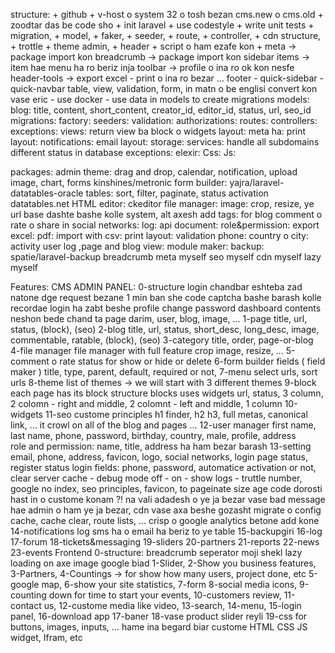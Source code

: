 structure:
	+ github
	+ v-host o system 32 o tosh bezan cms.new o cms.old
	+ zoodtar das be code sho
	+ init laravel
	+ use codestyle
	+ write unit tests
	+ migration, 
	+ model,
	+ faker, 
	+ seeder, 
	+ route, 
	+ controller, 
	+ cdn structure,
	+ trottle 
	+ theme admin,
		+ header
		+ script o ham ezafe kon
		+ meta -> package import kon
		breadcrumb -> package import kon
		sidebar items -> item hae menu ha ro beriz inja
		toolbar -> profile o ina ro ok kon nesfe 
		header-tools -> export excel - print o ina ro bezar ...
		footer
		- quick-sidebar
		- quick-navbar
	table, 
	view, 
	validation,
	form,
		in matn o be englisi convert kon vase eric
	- use docker
	- use data in models to create migrations
models:
	blog: title, content, short_content, creator_id, editor_id, status, url, seo_id
migrations:
factory:
seeders:
validation:
authorizations:
routes:
controllers:
exceptions:
views:
	return view ba block o widgets
	layout:
	meta ha:
	print layout:
notifications:
	email layout:
storage:
services:
	handle all subdomains
	different status in database
exceptions:
elexir:
Css:
Js:

packages:
	admin theme: drag and drop, calendar, notification, upload image, chart, forms
		kinshines/metronic
	form builder:
		yajra/laravel-datatables-oracle
	tables: sort, filter, paginate, status activation
		datatables.net
	HTML editor:
		ckeditor
	file manager:
	image: crop, resize, ye url base dashte bashe kolle system, alt axesh
	add tags: for blog
	comment o rate o share in social networks:
	log:
	api document:
	role&permission:
	export excel:
	pdf:
	import with csv:
	print layout:
	validation phone:
	country o city:
	activity user log ,page and blog view:
	module maker:
	backup:
		spatie/laravel-backup
	breadcrumb
	meta
		myself
	seo
		myself
	cdn
		myself
	lazy 
		myself 

Features:
	CMS ADMIN PANEL:
		0-structure
			login 
				chandbar eshteba zad natone dge request bezane 1 min ban she
				code captcha bashe barash
				kolle recordae login ha zabt beshe
			profile 
			change password
			dashboard contents
				neshon bede chand ta page darim, user, blog, image, ...
		1-page
			title, url, status, (block), (seo)
		2-blog
			title, url, status, short_desc, long_desc, image, commentable, ratable, (block), (seo)
		3-category 
			title, order, page-or-blog
		4-file manager
			file manager with full feature crop image, resize, ...
		5-comment o rate
			status for show or hide or delete
		6-form builder
			fields ( field maker ) title, type, parent, default, required or not,
		7-menu
			select urls, sort urls
		8-theme
			list of themes -> we will start with 3 different themes
		9-block
			each page has its block structure
			blocks uses widgets
			url, status,
			3 column, 2 colomn - right and middle, 2 colomnt - left and middle, 1 column
		10-widgets
		11-seo custome principles
			h1 finder, h2 h3, full metas, canonical link, ... it crowl on all of the blog and pages ...
		12-user manager
			first name, last name, phone, password, birthday, country, male, profile, address	
			role and permission: name, title, address ha ham bezar barash
		13-setting
			email, phone, address, favicon, logo, social networks, login page status, register status
			login fields: phone, password, automatice activation or not,
			clear server cache - debug mode off - on - show logs - truttle number, google no index, seo principles, favicon,
			to pageinate size age code dorosti hast in o custome konam ?! na vali adadesh o ye ja bezar vase bad
			message hae admin o ham ye ja bezar, cdn vase axa beshe gozasht
			migrate o config cache, cache clear, route lists, ...
			crisp o google analytics betone add kone
		14-notifications
			log sms ha o email ha beriz to ye table
		15-backupgiri
		16-log
		17-forum
		18-tickets&messaging
		19-sliders
		20-partners
		21-reports
		22-news
		23-events
	Frontend
		0-structure:
			breadcrumb
			seperator moji shekl
			lazy loading on axe image google biad 
		1-Slider,
		2-Show you business features,
		3-Partners,
		4-Countings -> for show how many users, project done, etc
		5-google map,
		6-show your site statistics,
		7-form
		8-social media icons,
		9-counting down for time to start your events,
		10-customers review,
		11-contact us,
		12-custome media like video,
		13-search,
		14-menu,
		15-login panel,
		16-download app
		17-baner
		18-vase product slider reyli
		19-css for buttons, images, inputs, ... hame ina begard biar
		custome HTML CSS JS widget, Ifram, etc







